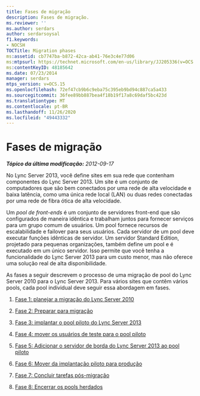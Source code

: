 ```yaml
---
title: Fases de migração
description: Fases de migração.
ms.reviewer: ''
ms.author: serdars
author: serdarsoysal
f1.keywords:
- NOCSH
TOCTitle: Migration phases
ms:assetid: cb7747ba-b872-42ca-ab41-76e3c4e77d06
ms:mtpsurl: https://technet.microsoft.com/en-us/library/JJ205336(v=OCS.15)
ms:contentKeyID: 48185642
ms.date: 07/23/2014
manager: serdars
mtps_version: v=OCS.15
ms.openlocfilehash: 72ef47cb9b6c9eba75c395eb9bd94c887ca5a433
ms.sourcegitcommit: 36fee89bb887bea4f18b19f17a8c69daf5bc423d
ms.translationtype: MT
ms.contentlocale: pt-BR
ms.lasthandoff: 11/26/2020
ms.locfileid: "49443332"
---
```

# <a name="migration-phases"></a>Fases de migração

<div data-xmlns="http://www.w3.org/1999/xhtml">

<div class="topic" data-xmlns="http://www.w3.org/1999/xhtml" data-msxsl="urn:schemas-microsoft-com:xslt" data-cs="https://msdn.microsoft.com/">

<div data-asp="https://msdn2.microsoft.com/asp">



</div>

<div id="mainSection">

<div id="mainBody">

<span> </span>

_**Tópico da última modificação:** 2012-09-17_

No Lync Server 2013, você define sites em sua rede que contenham componentes do Lync Server 2013. Um site é um conjunto de computadores que são bem conectados por uma rede de alta velocidade e baixa latência, como uma única rede local (LAN) ou duas redes conectadas por uma rede de fibra ótica de alta velocidade.

Um *pool de front-ends* é um conjunto de servidores front-end que são configurados de maneira idêntica e trabalham juntos para fornecer serviços para um grupo comum de usuários. Um pool fornece recursos de escalabilidade e failover para seus usuários. Cada servidor de um pool deve executar funções idênticas de servidor. Um servidor Standard Edition, projetado para pequenas organizações, também define um pool e é executado em um único servidor. Isso permite que você tenha a funcionalidade do Lync Server 2013 para um custo menor, mas não oferece uma solução real de alta disponibilidade.

As fases a seguir descrevem o processo de uma migração de pool do Lync Server 2010 para o Lync Server 2013. Para vários sites que contêm vários pools, cada pool individual deve seguir essa abordagem em fases.

1.  [Fase 1: planejar a migração do Lync Server 2010](phase-1-plan-your-migration-from-lync-server-2010.md)

2.  [Fase 2: Preparar para migração](phase-2-prepare-for-migration.md)

3.  [Fase 3: implantar o pool piloto do Lync Server 2013](phase-3-deploy-lync-server-2013-pilot-pool.md)

4.  [Fase 4: mover os usuários de teste para o pool piloto](phase-4-move-test-users-to-the-pilot-pool.md)

5.  [Fase 5: Adicionar o servidor de borda do Lync Server 2013 ao pool piloto](phase-5-add-lync-server-2013-edge-server-to-pilot-pool.md)

6.  [Fase 6: Mover da implantação piloto para produção](phase-6-move-from-pilot-deployment-into-production.md)

7.  [Fase 7: Concluir tarefas pós-migração](phase-7-complete-post-migration-tasks.md)

8.  [Fase 8: Encerrar os pools herdados](phase-8-decommission-legacy-pools.md)

</div>

<span> </span>

</div>

</div>

</div>

